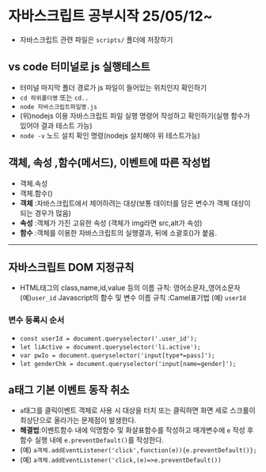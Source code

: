 # 자바스크립트 공부시작 25/05/12~
* 자바스크립트 관련 파일은 `scripts/` 폴더에 저장하기
## vs code 터미널로 js 실행테스트
* 터미널 마지막 폴더 경로가 js 파일이 들어있는 위치인지 확인하기
* `cd 하위폴더명` 또는 `cd..`
* `node 자바스크립트파일명.js`
* (위)nodejs 이용 자바스크립트 파일 실행 명령어 작성하고 확인하기(실행 함수가 있어야 결과 테스트 가능)
* `node -v` 노드 설치 확인 명령(nodejs 설치해야 위 테스트가능)
## 객체, 속성 ,함수(메서드), 이벤트에 따른 작성법
* 객체.속성
* 객체.함수()
* **객체** :자바스크립트에서 제어하려는 대상(보통 데이터를 담은 변수가 객체 대상이 되는 경우가 많음)
* **속성** :객체가 가진 고유한 속성 (객체가 img라면 src,alt가 속성)
* **함수** :객체를 이용한 자바스크립트의 실행결과, 뒤에 소괄호()가 붙음.
-------------------
## 자바스크립트 DOM 지정규칙
* HTML태그의 class,name,id,value 등의 이름 규칙: 영어소문자_영어소문자 (예)`user_id`
Javascript의 함수 및 변수 이름 규칙 :Camel표기법 (예) `userId`
### 변수 등록시 순서
* `const userId = document.queryselector('.user_id');`
* `let liActive = document.queryselector('li.active');`
* `var pwIo = document.queryselector('input[type*=pass]');`
* `let genderChk = document.queryselector('input[name=gender]');`
## a태그 기본 이벤트 동작 취소
* `a`태그를 클릭이벤트 객체로 사용 시 대상을 터치 또는 클릭하면 화면 세로 스크롤이 최상단으로 올라가는 문제점이 발생한다.
* **해결법**:이벤트함수 내에 익명함수 및 화살표함수를 작성하고 매개변수에 `e` 작성 후 함수 실행 내에 `e.preventDefault()`를 작성한다.
* (예) `a객체.addEventListener('click',function(e)){e.preventDefault()};`
* (예) `a객체.addEventListener('click,(e)=>e.preventDefault())`